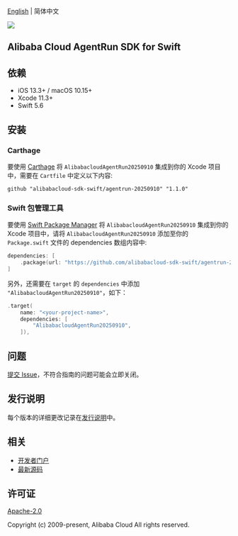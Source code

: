 [English](README.md) | 简体中文

![](https://aliyunsdk-pages.alicdn.com/icons/AlibabaCloud.svg)

## Alibaba Cloud AgentRun SDK for Swift

## 依赖

- iOS 13.3+ / macOS 10.15+
- Xcode 11.3+
- Swift 5.6

## 安装

### Carthage

要使用 [Carthage](https://github.com/Carthage/Carthage) 将 `AlibabacloudAgentRun20250910` 集成到你的 Xcode 项目中，需要在 `Cartfile` 中定义以下内容:

```ogdl
github "alibabacloud-sdk-swift/agentrun-20250910" "1.1.0"
```

### Swift 包管理工具

要使用 [Swift Package Manager](https://swift.org/package-manager/) 将 `AlibabacloudAgentRun20250910` 集成到你的 Xcode 项目中，请将 `AlibabacloudAgentRun20250910` 添加至你的 `Package.swift` 文件的 dependencies 数组内容中:

```swift
dependencies: [
    .package(url: "https://github.com/alibabacloud-sdk-swift/agentrun-20250910.git", from: "1.1.0")
]
```

另外，还需要在 `target` 的 `dependencies` 中添加 `"AlibabacloudAgentRun20250910"`，如下：

```swift
.target(
    name: "<your-project-name>",
    dependencies: [
        "AlibabacloudAgentRun20250910",
    ]),
```

## 问题

[提交 Issue](https://github.com/alibabacloud-sdk-swift/agentrun-20250910/issues/new)，不符合指南的问题可能会立即关闭。

## 发行说明

每个版本的详细更改记录在[发行说明](./ChangeLog.txt)中。

## 相关

* [开发者门户](https://next.api.aliyun.com/home)
* [最新源码](https://github.com/alibabacloud-sdk-swift/agentrun-20250910)

## 许可证

[Apache-2.0](http://www.apache.org/licenses/LICENSE-2.0)

Copyright (c) 2009-present, Alibaba Cloud All rights reserved.
